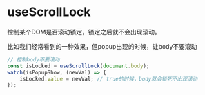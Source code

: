 # useScrollLock

控制某个DOM是否滚动锁定，锁定之后就不会出现滚动。

比如我们经常看到的一种效果，但popup出现的时候，让body不要滚动

```ts
// 控制body不要滚动
const isLocked = useScrollLock(document.body);
watch(isPopupShow, (newVal) => {
    isLocked.value = newVal; // true的时候，body就会锁死不出现滚动
});
```

